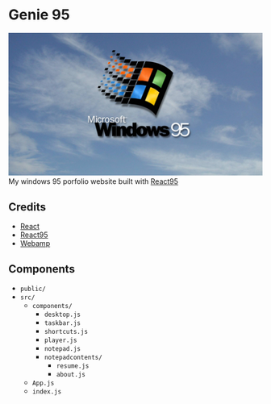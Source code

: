 # Genie 95

![windows 95 img](public/windows95.jpg)
<br>
My windows 95 porfolio website built with [React95](https://github.com/React95/React95)

## Credits
- [React](https://github.com/facebook/react)
- [React95](https://github.com/React95/React95)
- [Webamp](https://github.com/captbaritone/webamp)

## Components 
- `public/`
- `src/`
    - `components/`
        - `desktop.js`
        - `taskbar.js`
        - `shortcuts.js`
        - `player.js`
        - `notepad.js`
        - `notepadcontents/`
            - `resume.js`
            - `about.js`
    - `App.js`
    - `index.js`